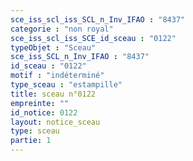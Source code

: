 ```yaml
---
sce_iss_scl_iss_SCL_n_Inv_IFAO : "8437"
categorie : "non royal"
sce_iss_scl_iss_SCE_id_sceau : "0122"
typeObjet : "Sceau"
sce_iss_SCL_n_Inv_IFAO : "8437"
id_sceau : "0122"
motif : "indéterminé"
type_sceau : "estampille"
title: sceau n°0122
empreinte: ""
id_notice: 0122
layout: notice_sceau
type: sceau
partie: 1
---
```

